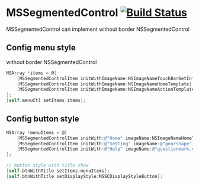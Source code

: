 # MSSegmentedControl [![Build Status](https://camo.githubusercontent.com/e948575bb276fa2ffac99e1491d13e1ad8e28d7cc5e17153d3ea5bfa8b9784a6/68747470733a2f2f696d672e736869656c64732e696f2f62616467652f706c6174666f726d2d6d61634f532d6c69676874677265792e737667)](https://travis-ci.org/atmos/camo)

MSSegmentedControl can implement without border NSSegmentedControl


## Config menu style

without border NSSegmentedControl

```Objective-C
NSArray *items = @[
    [MSSegmentedControlItem initWithImageName:NSImageNameTouchBarGetInfoTemplate],
    [MSSegmentedControlItem initWithImageName:NSImageNameHomeTemplate],
    [MSSegmentedControlItem initWithImageName:NSImageNameActionTemplate],
];
[self.menuCtl setItems:items];
```

## Config button style

```Objective-C
NSArray *menuItems = @[
    [MSSegmentedControlItem initWith:@"Home" imageName:NSImageNameHomeTemplate],
    [MSSegmentedControlItem initWith:@"Setting" imageName:@"gearshape"],
    [MSSegmentedControlItem initWith:@"Help" imageName:@"questionmark.circle"]
];

// button style with title show
[self.btnWithTitle setItems:menuItems]; 
[self.btnWithTitle setDisplayStyle:MSSCDisplayStyleButton];
```